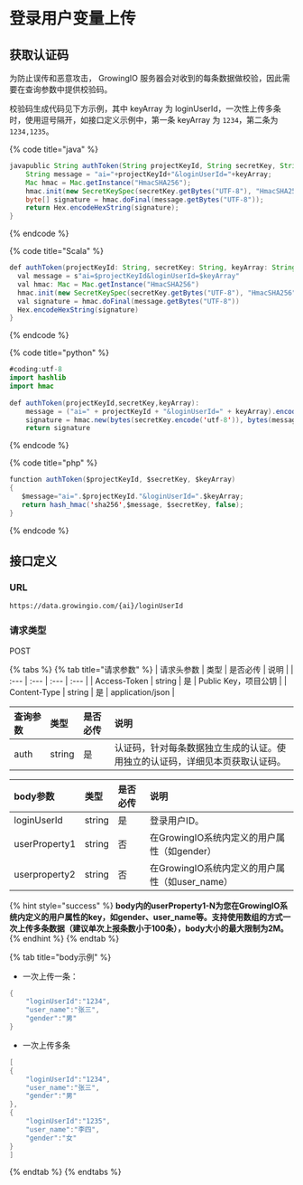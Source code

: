 # 登录用户变量上传

## 获取认证码

为防止误传和恶意攻击， GrowingIO 服务器会对收到的每条数据做校验，因此需要在查询参数中提供校验码。

校验码生成代码见下方示例，其中 keyArray 为 loginUserId，一次性上传多条时，使用逗号隔开，如接口定义示例中，第一条 keyArray 为 `1234`，第二条为 `1234,1235`。

{% code title="java" %}
```java
javapublic String authToken(String projectKeyId, String secretKey, String keyArray) throws Exception {
    String message = "ai="+projectKeyId+"&loginUserId="+keyArray;
    Mac hmac = Mac.getInstance("HmacSHA256");
    hmac.init(new SecretKeySpec(secretKey.getBytes("UTF-8"), "HmacSHA256"));
    byte[] signature = hmac.doFinal(message.getBytes("UTF-8"));
    return Hex.encodeHexString(signature);
}
```
{% endcode %}

{% code title="Scala" %}
```java
def authToken(projectKeyId: String, secretKey: String, keyArray: String): String = {
  val message = s"ai=$projectKeyId&loginUserId=$keyArray"
  val hmac: Mac = Mac.getInstance("HmacSHA256")
  hmac.init(new SecretKeySpec(secretKey.getBytes("UTF-8"), "HmacSHA256"))
  val signature = hmac.doFinal(message.getBytes("UTF-8"))
  Hex.encodeHexString(signature)
}
```
{% endcode %}

{% code title="python" %}
```java
#coding:utf-8 
import hashlib
import hmac
​
def authToken(projectKeyId,secretKey,keyArray):
    message = ("ai=" + projectKeyId + "&loginUserId=" + keyArray).encode('utf-8')
    signature = hmac.new(bytes(secretKey.encode('utf-8')), bytes(message), digestmod=hashlib.sha256).hexdigest()
    return signature
```
{% endcode %}

{% code title="php" %}
```java
function authToken($projectKeyId, $secretKey, $keyArray)
{
   $message="ai=".$projectKeyId."&loginUserId=".$keyArray;
   return hash_hmac('sha256',$message, $secretKey, false);
}
```
{% endcode %}

## 接口定义

### URL

`https://data.growingio.com/{ai}/loginUserId`

### 请求类型

POST

{% tabs %}
{% tab title="请求参数" %}
| 请求头参数 | 类型 | 是否必传 | 说明 |
| :--- | :--- | :--- | :--- |
| Access-Token | string | 是 | Public Key，项目公钥 |
| Content-Type | string | 是 | application/json |

| 查询参数 | 类型 | 是否必传 | 说明 |
| :--- | :--- | :--- | :--- |
| auth | string | 是 | 认证码，针对每条数据独立生成的认证。使用独立的认证码，详细见本页获取认证码。 |

| body参数 | 类型 | 是否必传 | 说明 |
| :--- | :--- | :--- | :--- |
| loginUserId | string | 是 | 登录用户ID。 |
| userProperty1 | string | 否 | 在GrowingIO系统内定义的用户属性（如gender） |
| userproperty2 | string | 否 | 在GrowingIO系统内定义的用户属性（如user\_name） |

{% hint style="success" %}
**body内的userProperty1-N为您在GrowingIO系统内定义的用户属性的key，如gender、user\_name等。支持使用数组的方式一次上传多条数据（建议单次上报条数小于100条），body大小的最大限制为2M。**
{% endhint %}
{% endtab %}

{% tab title="body示例" %}
* 一次上传一条：

```java
{
    "loginUserId":"1234",
    "user_name":"张三",
    "gender":"男"
}
```

* 一次上传多条

```java
[
{
    "loginUserId":"1234",
    "user_name":"张三",
    "gender":"男"
},
{
    "loginUserId":"1235",
    "user_name":"李四",
    "gender":"女"
}
]
```
{% endtab %}
{% endtabs %}

